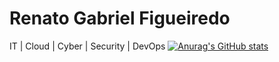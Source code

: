 # Renato Gabriel Figueiredo
IT | Cloud | Cyber | Security | DevOps
[![Anurag's GitHub stats](https://github-readme-stats.vercel.app/api?username=renadown)](https://github.com/renadown/profile/github-readme-stats)

